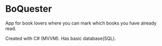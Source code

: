 # BoQuester

App for book lovers where you can mark which books you have already read. 

Created with C# (MVVM). Has basic database(SQL).
